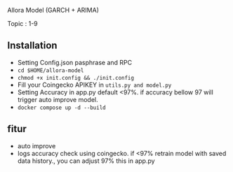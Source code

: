 Allora Model (GARCH + ARIMA)

Topic : 1-9

## Installation
- Setting Config.json pasphrase and RPC
- `cd $HOME/allora-model`
- `chmod +x init.config && ./init.config`
- Fill your Coingecko APIKEY in `utils.py and model.py`
- Setting Accuracy in app.py default <97%. if accuracy bellow 97 will trigger auto improve model.
- `docker compose up -d --build`


## fitur
- auto improve
- logs accuracy check using coingecko. if <97% retrain model with saved data history., you can adjust 97% this in app.py

  
